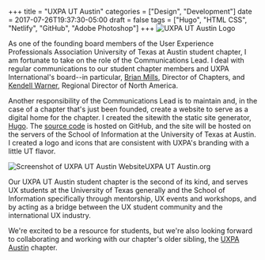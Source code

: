 +++
title = "UXPA UT Austin"
categories = ["Design", "Development"]
date = 2017-07-26T19:37:30-05:00
draft =  false
tags = ["Hugo", "HTML CSS", "Netlify", "GitHub", "Adobe Photoshop"]
+++
![UXPA UT Austin Logo](/img/uxpa-ut-austin-logo.jpg "UXPA UT Austin Logo")

As one of the founding board members of the User Experience Professionals Association University of Texas at Austin student chapter, I am fortunate to take on the role of the Communications Lead. I deal with regular communications to our student chapter members and UXPA International's board--in particular, [Brian Mills](https://www.linkedin.com/in/brianmills/), Director of Chapters, and [Kendell Warner](https://www.linkedin.com/in/kendellwarner/), Regional Director of North America.

Another responsibility of the Communications Lead is to maintain and, in the case of a chapter that's just been founded, create a website to serve as a digital home for the chapter. I created the sitewith the static site generator, [Hugo](https://gohugo.io). The [source code](https://github.com/brentbiglin/uxpa-ut-austin) is hosted on GitHub, and the site will be hosted on the servers of the School of Information at the University of Texas at Austin. I created a logo and icons that are consistent with UXPA's branding with a little UT flavor. 

![Screenshot of UXPA UT Austin Website](/img/uxpa-ut-austin.jpg "UXPA UT Austin Website")UXPA UT Austin.org

Our UXPA UT Austin student chapter is the second of its kind, and serves UX students at the University of Texas generally and the School of Information specifically through mentorship, UX events and workshops, and by acting as a bridge between the UX student community and the international UX industry.

We're excited to be a resource for students, but we're also looking forward to collaborating and working with our chapter's older sibling, the [UXPA Austin](https://www.meetup.com/Austin-User-Experience-Professionals-Association/) chapter.
